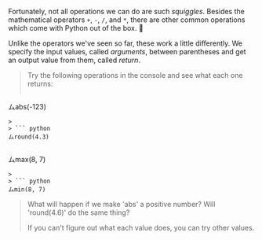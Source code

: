 Fortunately, not all operations we can do are such _squiggles_. Besides the mathematical operators `+`, `-`, `/`, and `*`, there are other common operations which come with Python out of the box. :raised_hands:

Unlike the operators we've seen so far, these work a little differently. We specify the input values, called _arguments_, between parentheses and get an output value from them, called _return_.

> Try the following operations in the console and see what each one returns:
>
> ``` python
ムabs(-123)
```
>
> ``` python
ムround(4.3)
```
>
> ``` python
ムmax(8, 7)
```
>
> ``` python
ムmin(8, 7)
```

> What will happen if we make 'abs' a positive number? Will 'round(4.6)' do the same thing?
>
> If you can't figure out what each value does, you can try other values.
